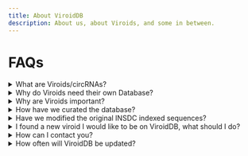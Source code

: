 ```yaml
---
title: About ViroidDB
description: About us, about Viroids, and some in between.
---
```



#  FAQs

  
<details>
  <summary>What are Viroids/circRNAs? </summary>
  
Viroids/circRNAs are unique groups of semi-mobile genetic agents. They are highly structured, often circular, use self-cleaving ribozymes or co-opted host enzymes, replicate via the rolling circle mechanism, and are characterized by small genome sizes.

This database has been curated to cover the entirety of viroid-like RNA agents: Viroids, small circular satellite RNAs, the recently described realm of ribozyviruses (*i.e.*, hepatitis delta virus and its relatives), and retrozymes.   
</details>  

    
  
<details>
  <summary>Why do Viroids need their own Database?</summary>
  
Despite the ever-increasing diversity and host range of these agents, no database currently exists. The most recent such database, [the subviral RNA database](doi.org/10.1186/1471-2180-6-24), was published 15 years ago and is no longer accessible.  

To better support computational and experimental research on these agents, we have semi-automatically compiled a database of nearly ten thousand viroid-like RNA sequences from the NCBI's nucleotide database and made them available for download at viroids.org. In addition to curating the respective INSDC accessions and sequences, we have performed considerable post-processing so that ViroidDB entries are consistently formatted, enabling their direct use in common downstream analyses (e.g. circular sequences are consistently rotated and all sequence sets are deduplicated and estimated to represent complete genomes). For use-cases where the complete range of variation is undesirable, we have performed clustering to identify a representative sequence for each cluster when no reference sequence is available. The database is version controlled and accessible online via a simple graphical user interface or by command-line interface for programmatic data retrieval. Furthermore, the database is permanently archived in the Zenodo repository, ensuring future accessibility.
  

</details>  

  
<details>
  <summary>Why are Viroids important? </summary>
  
  Pathogenic members infect both plants and animals, and reports of resulting diseases have been documented since the 1930s. Presently, the only effective means of disease control is the prevention of spread, and crop infection may cause up to a 40% reduction of yield.
</details>  



<details>
  <summary>How have we curated the database?</summary>
  

We collected the sequences for the database using the following protocol:

For viroids and deltaviruses, we used the NCBI Virus portal to download complete sequences within the taxonomy IDs:  
| Subset         | #Sequences | NCBI TaxID                                                                   |
|----------------|------------|------------------------------------------------------------------------------|
| All            | 9891       | ----                                                                         |
| Viroids        | 9354       |                                                                              |
| Avsunviroidae  | 5284       | [185752](https://www.ncbi.nlm.nih.gov/Taxonomy/Browser/wwwtax.cgi?id=185752) |
| Pospiviroidae  | 3980       | [185751](https://www.ncbi.nlm.nih.gov/Taxonomy/Browser/wwwtax.cgi?id=185751) |
| Unclassified   | 90         | [265963](https://www.ncbi.nlm.nih.gov/Taxonomy/Browser/wwwtax.cgi?id=265963) |
| Deltavirus     | 453        | [39759](https://www.ncbi.nlm.nih.gov/Taxonomy/Browser/wwwtax.cgi?id=39759)   |
| Satellite RNAs | 35         | [141863](https://www.ncbi.nlm.nih.gov/Taxonomy/Browser/wwwtax.cgi?id=141863)   |   


For retrozymes, which are currently not taxonomically classified as monophyletic group, we downloaded all sequences within the NCBI Nucleotide database matching the search term ["retrozymes"](https://www.ncbi.nlm.nih.gov/nuccore/?term=retrozymes).    
We note that due to the de-duplication steps we perform, exact replications (identical strings) are deliberately masked from most downstream analyses (such as secondary structure prediction and ribozyme search), to avoid the use of unnecessary computational resources and storage space.  


</details>  


<details>
  <summary>Have we modified the original INSDC indexed sequences?</summary>
  

Short answer  -  no. Long answer - Yes, but when we do, we clearly note it. For example, rotated sequences,  reverse complement, and RNA  ( T --> U)  versions of reference sequences are suffixed (in the fasta header) by the addition of [ViroidDB] at the end of the defline. Please see [Download](./Download) for more information about how to fetch and acquire this data from ViroidDB.
> **Note:** The **majority ** of the information in the database is derived from analyses we performed using the original sequences.


</details>  


  
  
<details>
  <summary>I found a new viroid I would like to be on ViroidDB, what should I do?</summary>
  
Do you believe we missed something when curating the database? If so, please let us know by filling out the form below and we will be happy to create another release and update the site.

Please remember that all sequences and submission must follow these general inclusion criteria:  

1. The sequence must be uniq
1. The data must be publicly available in an INSDC database
1. Sequence must be complete
1. Sequence must be unambiguous.  
  
Exceptions to these criteria, such as representatives of novel families, may be considered and evaluated on case-by-case basis.  

<SubmitForm/>



</details>  


  
  
<details>
  <summary>How can I contact you? </summary>
  
Feel free to contact us via [email](email:help@Viroids.org) or by filing a GitHub issue.

</details>  

  
  
<details>
  <summary>How often will ViroidDB be updated? </summary>
  
  
Should new viroid-like RNAs classes be discovered, we hope to add them on (at least) a yearly basis. If you believe an update is required, please contact us or perform the update yourself by creating a pull request with the update in the ViroidDB GitHub repository.
</details>  




